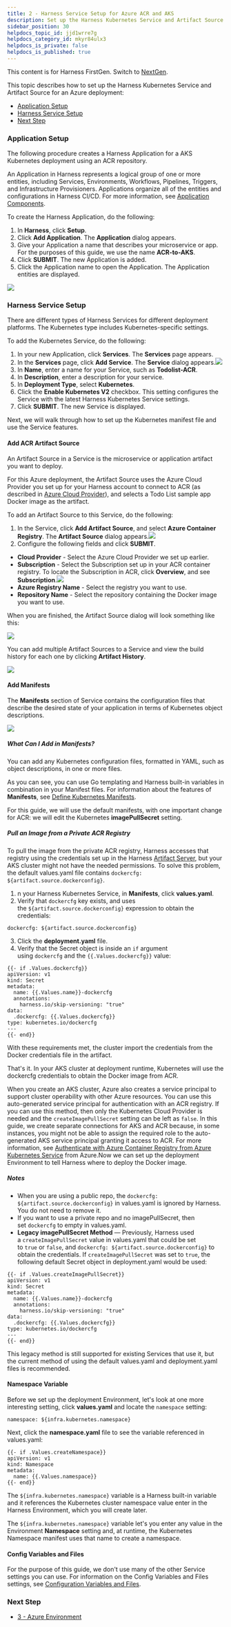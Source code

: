 ```yaml
---
title: 2 - Harness Service Setup for Azure ACR and AKS
description: Set up the Harness Kubernetes Service and Artifact Source for an Azure deployment.
sidebar_position: 30
helpdocs_topic_id: jjd1wrre7g
helpdocs_category_id: mkyr84ulx3
helpdocs_is_private: false
helpdocs_is_published: true
---
```


This content is for Harness FirstGen. Switch to [NextGen](/docs/continuous-delivery/deploy-srv-diff-platforms/azure/azure-cd-quickstart.md).

This topic describes how to set up the Harness Kubernetes Service and Artifact Source for an Azure deployment:

* [Application Setup](2-service-and-artifact-source.md#application-setup)
* [Harness Service Setup](2-service-and-artifact-source.md#harness-service-setup)
* [Next Step](2-service-and-artifact-source.md#next-step)

### Application Setup

The following procedure creates a Harness Application for a AKS Kubernetes deployment using an ACR repository.

An Application in Harness represents a logical group of one or more entities, including Services, Environments, Workflows, Pipelines, Triggers, and Infrastructure Provisioners. Applications organize all of the entities and configurations in Harness CI/CD. For more information, see [Application Components](../../model-cd-pipeline/applications/application-configuration.md).

To create the Harness Application, do the following:

1. In **Harness**, click **Setup**.
2. Click **Add Application**. The **Application** dialog appears.
3. Give your Application a name that describes your microservice or app. For the purposes of this guide, we use the name **ACR-to-AKS**.
4. Click **SUBMIT**. The new Application is added.
5. Click the Application name to open the Application. The Application entities are displayed.

![](./static/2-service-and-artifact-source-09.png)

### Harness Service Setup

There are different types of Harness Services for different deployment platforms. The Kubernetes type includes Kubernetes-specific settings.

To add the Kubernetes Service, do the following:

1. In your new Application, click **Services**. The **Services** page appears.
2. In the **Services** page, click **Add Service**. The **Service** dialog appears.![](./static/2-service-and-artifact-source-10.png)
3. In **Name**, enter a name for your Service, such as **Todolist-ACR**.
4. In **Description**, enter a description for your service.
5. In **Deployment Type**, select **Kubernetes**.
6. Click the **Enable Kubernetes V2** checkbox. This setting configures the Service with the latest Harness Kubernetes Service settings.
7. Click **SUBMIT**. The new Service is displayed.

Next, we will walk through how to set up the Kubernetes manifest file and use the Service features.

#### Add ACR Artifact Source

An Artifact Source in a Service is the microservice or application artifact you want to deploy.

For this Azure deployment, the Artifact Source uses the Azure Cloud Provider you set up for your Harness account to connect to ACR (as described in [Azure Cloud Provider](1-harness-account-setup.md#azure-cloud-provider)), and selects a Todo List sample app Docker image as the artifact.

To add an Artifact Source to this Service, do the following:

1. In the Service, click **Add Artifact Source**, and select **Azure Container Registry**. The **Artifact Source** dialog appears.![](./static/2-service-and-artifact-source-11.png)
2. Configure the following fields and click **SUBMIT**.
* **Cloud Provider** - Select the Azure Cloud Provider we set up earlier.
* **Subscription** - Select the Subscription set up in your ACR container registry. To locate the Subscription in ACR, click **Overview**, and see **Subscription**.![](./static/2-service-and-artifact-source-12.png)
* **Azure Registry Name** - Select the registry you want to use.
* **Repository Name** - Select the repository containing the Docker image you want to use.

When you are finished, the Artifact Source dialog will look something like this:

![](./static/2-service-and-artifact-source-13.png)

You can add multiple Artifact Sources to a Service and view the build history for each one by clicking **Artifact History**.

![](./static/2-service-and-artifact-source-14.png)

#### Add Manifests

The **Manifests** section of Service contains the configuration files that describe the desired state of your application in terms of Kubernetes object descriptions.

![](./static/2-service-and-artifact-source-15.png)

##### What Can I Add in Manifests?

You can add any Kubernetes configuration files, formatted in YAML, such as object descriptions, in one or more files.

As you can see, you can use Go templating and Harness built-in variables in combination in your Manifest files. For information about the features of **Manifests**, see [Define Kubernetes Manifests](../../kubernetes-deployments/define-kubernetes-manifests.md).

For this guide, we will use the default manifests, with one important change for ACR: we will edit the Kubernetes **imagePullSecret** setting.

##### Pull an Image from a Private ACR Registry

To pull the image from the private ACR registry, Harness accesses that registry using the credentials set up in the Harness [Artifact Server](../../../firstgen-platform/account/manage-connectors/configuring-artifact-server.md), but your AKS cluster might not have the needed permissions. To solve this problem, the default values.yaml file contains `dockercfg: ${artifact.source.dockerconfig}`.

1. n your Harness Kubernetes Service, in **Manifests**, click **values.yaml**.
2. Verify that `dockercfg` key exists, and uses the `${artifact.source.dockerconfig}` expression to obtain the credentials:
  ```
  dockercfg: ${artifact.source.dockerconfig}
  ```
3. Click the **deployment.yaml** file.
4. Verify that the Secret object is inside an `if` argument using `dockercfg` and the `{{.Values.dockercfg}}` value:

  ```
  {{- if .Values.dockercfg}}  
  apiVersion: v1  
  kind: Secret  
  metadata:  
    name: {{.Values.name}}-dockercfg  
    annotations:  
      harness.io/skip-versioning: "true"  
  data:  
    .dockercfg: {{.Values.dockercfg}}  
  type: kubernetes.io/dockercfg  
  ---  
  {{- end}}
  ```
With these requirements met, the cluster import the credentials from the Docker credentials file in the artifact.

That's it. In your AKS cluster at deployment runtime, Kubernetes will use the dockercfg credentials to obtain the Docker image from ACR.

When you create an AKS cluster, Azure also creates a service principal to support cluster operability with other Azure resources. You can use this auto-generated service principal for authentication with an ACR registry. If you can use this method, then only the Kubernetes Cloud Provider is needed and the `createImagePullSecret` setting can be left as `false`. In this guide, we create separate connections for AKS and ACR because, in some instances, you might not be able to assign the required role to the auto-generated AKS service principal granting it access to ACR. For more information, see [Authenticate with Azure Container Registry from Azure Kubernetes Service](https://docs.microsoft.com/en-us/azure/container-registry/container-registry-auth-aks) from Azure.Now we can set up the deployment Environment to tell Harness where to deploy the Docker image.

##### Notes

* When you are using a public repo, the `dockercfg: ${artifact.source.dockerconfig}` in values.yaml is ignored by Harness. You do not need to remove it.
* If you want to use a private repo and no imagePullSecret, then set `dockercfg` to empty in values.yaml.
* **Legacy imagePullSecret Method** — Previously, Harness used a `createImagePullSecret` value in values.yaml that could be set to `true` or `false`, and `dockercfg: ${artifact.source.dockerconfig}` to obtain the credentials. If `createImagePullSecret` was set to `true`, the following default Secret object in deployment.yaml would be used:


```
{{- if .Values.createImagePullSecret}}  
apiVersion: v1  
kind: Secret  
metadata:  
  name: {{.Values.name}}-dockercfg  
  annotations:  
    harness.io/skip-versioning: "true"  
data:  
  .dockercfg: {{.Values.dockercfg}}  
type: kubernetes.io/dockercfg  
---  
{{- end}}
```
This legacy method is still supported for existing Services that use it, but the current method of using the default values.yaml and deployment.yaml files is recommended.

#### Namespace Variable

Before we set up the deployment Environment, let's look at one more interesting setting, click **values.yaml** and locate the `namespace` setting:


```
namespace: ${infra.kubernetes.namespace}
```
Next, click the **namespace.yaml** file to see the variable referenced in values.yaml:


```
{{- if .Values.createNamespace}}  
apiVersion: v1  
kind: Namespace  
metadata:  
  name: {{.Values.namespace}}  
{{- end}}
```
The `${infra.kubernetes.namespace}` variable is a Harness built-in variable and it references the Kubernetes cluster namespace value enter in the Harness Environment, which you will create later.

The `${infra.kubernetes.namespace}` variable let's you enter any value in the Environment **Namespace** setting and, at runtime, the Kubernetes Namespace manifest uses that name to create a namespace.

#### Config Variables and Files

For the purpose of this guide, we don't use many of the other Service settings you can use. For information on the Config Variables and Files settings, see [Configuration Variables and Files](../../model-cd-pipeline/setup-services/service-configuration.md#configuration-variables-and-files).

### Next Step

* [3 - Azure Environment](3-azure-environment.md)

